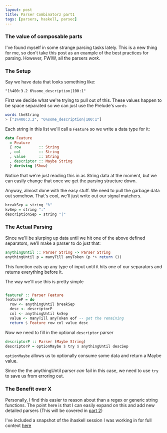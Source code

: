 ```yaml
---
layout: post
title: Parser Combinatorz part1
tags: [parsers, haskell, parsec]
---
```


### The value of composable parts

I've found myself in some strange parsing tasks lately. This is a new thing for
me, so don't take this post as an example of the best practices for parsing.
However, FWIW, all the parsers _work_.

### The Setup

Say we have data that looks something like:

`"1%400:3.2 6%some_description|100:1"`

First we decide what we're trying to pull out of this. These values happen to
be space separated so we can just use the Prelude's `words`

``` haskell
words theString
> ["1%400:3.2", "6%some_description|100:1"]
```

Each string in this list we'll call a `Feature` so we write a data type for it:

``` haskell
data Feature
  = Feature
  { row        :: String
  , col        :: String
  , value      :: String
  , descriptor :: Maybe String
  } deriving (Show)
```

Notice that we're just reading this in as String data at the moment, but we can
easily change that once we get the parsing structure down.

Anyway, almost done with the easy stuff. We need to pull the garbage data out somehow.
That's cool, we'll just write out our signal matchers.

``` haskell
breakSep = string "%"
kvSep = string ":"
descriptionSep = string "|"
```

### The Actual Parsing

Since we'll be slurping up data until we hit one of the above defined
separators, we'll make a parser to do just that:

``` haskell
anythingUntil :: Parser String -> Parser String
anythingUntil p = manyTill anyToken (p *> return ())
```

This function eats up any type of input until it hits one of our separators and
returns everything before it.

The way we'll use this is pretty simple

``` haskell

featureP :: Parser Feature
featureP = do
  row <- anythingUntil breakSep
  desc <- descriptorP
  col <- anythingUntil kvSep
  value <- manyTill anyToken eof -- get the remaining
  return $ Feature row col value desc

```

Now we need to fill in the optional `descriptor` parser

``` haskell
descriptorP :: Parser (Maybe String)
descriptorP = optionMaybe $ try $ anythingUntil descSep
```

`optionMaybe` allows us to optionally consume some data and return a Maybe value.

Since the the anythingUntil parser _can_ fail in this case, we need to use
`try` to save us from erroring out.

### The Benefit over X

Personally, I find this easier to reason about than a regex or generic
string functions. The point here is that I can easily expand on this and add
new detailed parsers (This will be covered in [part 2](/2016/03/27/parser-combinators2))

I've included a snapshot of the ihaskell session I was working in for full context [here](/slides/features_ipynb.html)
